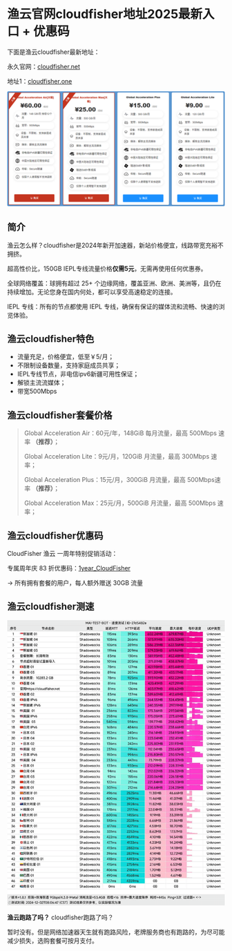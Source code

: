 # 渔云官网cloudfisher地址2025最新入口 + 优惠码

下面是渔云cloudfisher最新地址：

永久官网：[cloudfisher.net](https://xuv.cc/out/fish) 

地址1：[cloudfisher.one](https://cloudfisher.one/web/#/login?code=qjem6QJz)

[![渔云cloudfisher套餐价格 最新官网地址](cloudfisher_20250111_203508.png)](https://xuv.cc/out/fish)

## 简介

渔云怎么样？cloudfisher是2024年新开加速器，新站价格便宜，线路带宽充裕不拥挤。

超高性价比，150GB IEPL专线流量价格**仅需5元**，无需再使用任何优惠券。

全球网络覆盖：球拥有超过 25+ 个边缘网络，覆盖亚洲、欧洲、美洲等，且仍在持续增加。无论您身在国内何处，都可以享受高速稳定的连接。

IEPL 专线：所有的节点都使用 IEPL 专线，确保有保证的媒体流和流畅、快速的浏览体验。

## 渔云cloudfisher特色

<ul>
	<li>流量充足，价格便宜，低至￥5/月；</li>
	<li>不限制设备数量，支持家庭成员共享；</li>
	<li>IEPL专线节点，非电信ipv6新疆可用性保证；</li>
	<li>解锁主流流媒体；</li>
	<li>带宽500Mbps</li>
</ul>

## 渔云cloudfisher套餐价格

>Global Acceleration Air：60元/年，148GiB 每月流量，最高 500Mbps 速率 **（推荐）**；
>
>Global Acceleration Lite：9元/月，120GiB 月流量，最高 300Mbps 速率；
>
>Global Acceleration Plus：15元/月，300GiB 月流量，最高 500Mbps速率 **（推荐）**；
>
>Global Acceleration Max：25元/月，500GiB 月流量，最高 500Mbps 速率；

## 渔云cloudfisher优惠码

 CloudFisher 渔云 一周年特别促销活动：

专属周年庆 83 折优惠码：[1year_CloudFisher](https://xuv.cc/out/fish)

→ 所有拥有套餐的用户，每人额外赠送 30GB 流量

## 渔云cloudfisher测速

[![渔云cloudfisher节点测速](cloudfisher_20250111_203510.png)](https://xuv.cc/out/fish)

**渔云跑路了吗？** cloudfisher跑路了吗？

暂时没有。但是网络加速器天生就有跑路风险，老牌服务商也有跑路的，为尽可能减少损失，选购套餐可按月支付。
